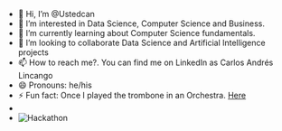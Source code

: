 - 👋 Hi, I’m @Ustedcan
- 👀 I’m interested in Data Science, Computer Science and Business.
- 🌱 I’m currently learning about Computer Science fundamentals.
- 💞️ I’m looking to collaborate Data Science and Artificial Intelligence projects
- 📫 How to reach me?. You can find me on LinkedIn as Carlos Andrés Lincango
- 😄 Pronouns: he/his
- ⚡ Fun fact: Once I played the trombone in an Orchestra. [Here](https://www.youtube.com/watch?v=jw0Ja6U1H2A&ab_channel=CarlosAndr%C3%A9s)
- 
- ![Hackathon](https://lh3.googleusercontent.com/pw/AP1GczP_KXX9dQguXqIEi4YGaNwhWTly2S-4SlxvCVjxq0wL0s1G4TICic7Ic4mYzDDeRTYCg0m5d5la42RmCZPtVlt7vulOqYtszhvwYbj2RAjY2FbbZH8RgSXFuoOJo0ZTgDvZ6xMQnlalxsDOQqLsW_alw5qMcCnRRm051k0TMoBqIX_kL4Eej1nh5gSzcJSCqpJKy69ib-oHYXWHcOtOp4Pj3DohTaeMi3zHMc0C1hbrM5qAw8qu7F7vbsc6e2irgRNVqgjR9LL5RckKnbAcVhymeNi8N0daFnjU8LQAkQD_kIoXFFruAOEv1KnBOm-UVALMoNUVzXXYDJD9Oa2ybgnTzgH4jHyVZJGopTPz-wSuvYvg21_RFawhZFoZ4pFIbarSz1eS9A45l8NKURcurAJRi_E-xHo23Lpg3MGvcLTu-ouhMhO_5uB23qFDYdSh8MqOz0wlr7tMOIQyC47vfwOx85QV2UmOMcC0JQirdY7hKjulBlYUI8_tUWGWDf52XOfbs8LpM7mrtKDdKEmF8M2Yp_x4_a3uDBz5V8WBi4AQZyrTWgpy9dLpa2BbCrZwaXqgwgUME-8dpqpuzBAhYBqzYSN0qQ1OvJJPovJsCixegcmhBzzjKK9oM81sj2IM0kiKfURa0HtWF1C1vL5xTnQEFBZ0YCHFbyLZsvwnMEOG_t2cJmRj5YB0TmXyb4mNdta3omI4xpIPHkBLXshDDsmbt0zToeCxGpyJqimDT5f7CKEsSOQ1Qy3-yhrRPIEiWOOezGscYaPxisARPOC9Uhs3JzyfyPSCNaLTgUxbtZFrCC40Q4tkO5x8MuJ33n-Gu4vziS2rZfoyPoC6-WsANXfWdPeT_P4wTxKES_UQGFp_IGy445W3MZ9mEr8-MO4hKjW4Znalp8ovAy6kWY-FBHqR_dKP=w806-h607-s-no-gm?authuser=0)

<!---
Ustedcan/Ustedcan is a ✨ special ✨ repository because its `README.md` (this file) appears on your GitHub profile.
You can click the Preview link to take a look at your changes.
--->
